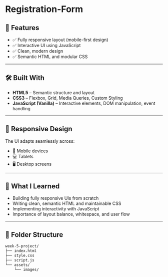 # Registration-Form

## 🚀 Features

- ✅ Fully responsive layout (mobile-first design)
- ✅ Interactive UI using JavaScript
- ✅ Clean, modern design
- ✅ Semantic HTML and modular CSS


---


## 🛠️ Built With

- **HTML5** – Semantic structure and layout
- **CSS3** – Flexbox, Grid, Media Queries, Custom Styling
- **JavaScript (Vanilla)** – Interactive elements, DOM manipulation, event handling

---

## 📱 Responsive Design

The UI adapts seamlessly across:
- 📱 Mobile devices
- 💻 Tablets
- 🖥️ Desktop screens

---

## 🧠 What I Learned

- Building fully responsive UIs from scratch
- Writing clean, semantic HTML and maintainable CSS
- Implementing interactivity with JavaScript
- Importance of layout balance, whitespace, and user flow

---

## 📂 Folder Structure

```bash
week-5-project/
├── index.html
├── style.css
├── script.js
└── assets/
    └── images/

